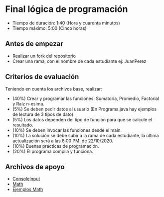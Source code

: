 # Final lógica de programación

- Tiempo de duración: 1:40 (Hora y cuarenta minutos)
- Tiempo máximo: 5:00 (Cinco horas)

## Antes de empezar

- Realizar un fork del repositorio
- Crear una rama, con el nombre de cada estudiante ej: JuanPerez

## Criterios de evaluación

Teniendo en cuenta los archivos base, realizar:
- (40%) Crear y programar las funciones: Sumatoria, Promedio, Factorial y Raíz n-esima. 
- (5%)  Se deben pedir datos al usuario (En Programa.java hay ejemplos de lectura de 3 tipos de dato)
- (5%)  Los datos dependen del tipo de función para que se calcule el resultado.
- (10%) Se deben invocar las funciones desde el main.
- (10%) La solución se debe subir a la rama de cada estudiante, la última actualización será a las 8:00 PM. de 22/10/2020.
- (10%) Buenas prácticas de programación.
- (20%) El programa compila y funciona.

## Archivos de apoyo

 - [ConsoleInput](https://github.com/xaca/final_logica/blob/main/ConsoleInput.java)
 - [Math](https://docs.oracle.com/javase/8/docs/api/java/lang/Math.html)
 - [Ejemplos Math](https://www.javatpoint.com/java-math)
